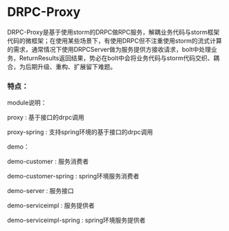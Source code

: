 # DRPC-Proxy 
DRPC-Proxy是基于使用storm的DRPC做RPC服务，解耦业务代码与storm框架代码的微框架；在使用某些场景下，有使用DRPC但不注重使用storm的流式计算的需求，通常情况下使用DRPCServer做为服务提供方接收请求，bolt中处理业务，ReturnResults返回结果，势必在bolt中会将业务代码与storm代码交织、耦合，为后期升级、重构、扩展留下难题。
### 特点：


module说明：

proxy : 基于接口的drpc调用

proxy-spring : 支持spring环境的基于接口的drpc调用

demo：

demo-customer : 服务消费者

demo-customer-spring : spring环境服务消费者

demo-server : 服务接口

demo-serviceimpl : 服务提供者

demo-serviceimpl-spring : spring环境服务提供者




